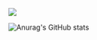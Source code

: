 ![](https://komarev.com/ghpvc/?username=SofiaBlack&color=dd6387&style=flat-square)

![Anurag's GitHub stats](https://github-readme-stats.vercel.app/api?username=SofiaBlack&show_icons=true&theme=dracula)


